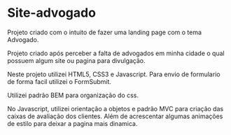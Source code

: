 # Site-advogado


Projeto criado com o intuito de fazer uma landing page com o tema Advogado.

Projeto criado após perceber a falta de advogados em minha cidade o qual possuem algum site ou pagina para divulgação.

Neste projeto utilizei HTML5, CSS3 e Javascript. Para envio de formulario de forma facil utilizei o FormSubmit.

Utilizei padrão BEM para organização do css.

No Javascript, utilizei orientação a objetos e padrão MVC para criação das caixas de avaliação dos clientes. Além de acrescentar algumas animações de estilo para deixar a pagina mais dinamica.
